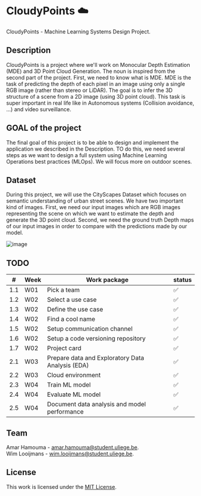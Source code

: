 # CloudyPoints ☁️
CloudyPoints  - Machine Learning Systems Design Project. 

## Description 
CloudyPoints is a project where we'll work on Monocular Depth Estimation (MDE) and 3D Point Cloud Generation. The noun is inspired from the second part of the project. First, we need to know what is MDE. MDE is the task of predicting the depth of each pixel in an image using only a single RGB image (rather than stereo or LiDAR). The goal is to infer the 3D structure of a scene from a 2D image (using 3D point cloud).
This task is super important in real life like in Autonomous systems (Collision avoidance, ...) and video surveillance.

## GOAL of the project
The final goal of this project is to be able to design and implement the application we described in the Description. TO do this, we need several steps as we want to design a full system using Machine Learning Operations best practices (MLOps). We will focus more on outdoor scenes.

## Dataset
During this project, we will use the CityScapes Dataset which focuses on semantic understanding of urban street scenes. We have two important kind of images. 
First, we need our input images which are RGB images representing the scene on which we want to estimate the depth and generate the 3D point cloud. Second, we need the ground truth Depth maps of our input images in order to compare with the predictions made by our model.

![image](https://github.com/user-attachments/assets/c342d016-55a2-4c5e-b994-130344680f39)

## TODO
| # | Week | Work package| status | 
| --- | --- | --- | --- |
| 1.1 | W01 | Pick a team | ✅ |
| 1.2 | W02 | Select a use case | ✅ |
| 1.3 | W02 | Define the use case | ✅ |
| 1.4 | W02 | Find a cool name | ✅ |
| 1.5 | W02 | Setup communication channel | ✅ |
| 1.6 | W02 | Setup a code versioning repository | ✅ |
| 1.7 | W02 | Project card | ✅ |
| 2.1 | W03 | Prepare data and Exploratory Data Analysis (EDA) | ✅ |
| 2.2 | W03 | Cloud environment | ✅ |
| 2.3 | W04 | Train ML model | ✅ |
| 2.4 | W04 | Evaluate ML model | ✅ |
| 2.5 | W04 | Document data analysis and model performance | ✅ |

## Team 
Amar Hamouma  - amar.hamouma@student.uliege.be.\
Wim Looijmans - wim.looijmans@student.uliege.be.

## License 
This work is licensed under the [MIT License](./LICENSE).
